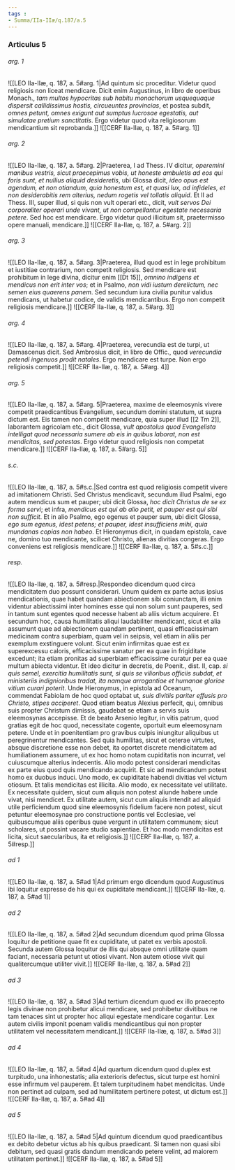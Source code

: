 ```yaml
---
tags : 
- Summa/IIa-IIæ/q.187/a.5
---
```


### Articulus 5

###### arg. 1
![[LEO IIa-IIæ, q. 187, a. 5#arg. 1|Ad quintum sic proceditur. Videtur quod religiosis non liceat mendicare. Dicit enim Augustinus, in libro de operibus Monach., *tam multos hypocritas sub habitu monachorum usquequaque dispersit callidissimus hostis, circueuntes provincias*, et postea subdit, *omnes petunt, omnes exigunt aut sumptus lucrosae egestatis, aut simulatae pretium sanctitatis*. Ergo videtur quod vita religiosorum mendicantium sit reprobanda.]]
![[CERF IIa-IIæ, q. 187, a. 5#arg. 1]]

###### arg. 2
![[LEO IIa-IIæ, q. 187, a. 5#arg. 2|Praeterea, I ad Thess. IV dicitur, *operemini manibus vestris, sicut praecepimus vobis, ut honeste ambuletis ad eos qui foris sunt, et nullius aliquid desideretis*, ubi Glossa dicit, *ideo opus est agendum, et non otiandum, quia honestum est, et quasi lux, ad infideles, et non desiderabitis rem alterius, nedum rogetis vel tollatis aliquid*. Et II ad Thess. III, super illud, si quis non vult operari etc., dicit, *vult servos Dei corporaliter operari unde vivant, ut non compellantur egestate necessaria petere*. Sed hoc est mendicare. Ergo videtur quod illicitum sit, praetermisso opere manuali, mendicare.]]
![[CERF IIa-IIæ, q. 187, a. 5#arg. 2]]

###### arg. 3
![[LEO IIa-IIæ, q. 187, a. 5#arg. 3|Praeterea, illud quod est in lege prohibitum et iustitiae contrarium, non competit religiosis. Sed mendicare est prohibitum in lege divina, dicitur enim [[Dt 15]], *omnino indigens et mendicus non erit inter vos*; et in Psalmo, *non vidi iustum derelictum, nec semen eius quaerens panem*. Sed secundum iura civilia punitur validus mendicans, ut habetur codice, de validis mendicantibus. Ergo non competit religiosis mendicare.]]
![[CERF IIa-IIæ, q. 187, a. 5#arg. 3]]

###### arg. 4
![[LEO IIa-IIæ, q. 187, a. 5#arg. 4|Praeterea, verecundia est de turpi, ut Damascenus dicit. Sed Ambrosius dicit, in libro de Offic., quod *verecundia petendi ingenuos prodit natales*. Ergo mendicare est turpe. Non ergo religiosis competit.]]
![[CERF IIa-IIæ, q. 187, a. 5#arg. 4]]

###### arg. 5
![[LEO IIa-IIæ, q. 187, a. 5#arg. 5|Praeterea, maxime de eleemosynis vivere competit praedicantibus Evangelium, secundum domini statutum, ut supra dictum est. Eis tamen non competit mendicare, quia super illud [[2 Tm 2]], laborantem agricolam etc., dicit Glossa, *vult apostolus quod Evangelista intelligat quod necessaria sumere ab eis in quibus laborat, non est mendicitas, sed potestas*. Ergo videtur quod religiosis non competat mendicare.]]
![[CERF IIa-IIæ, q. 187, a. 5#arg. 5]]

###### s.c.
![[LEO IIa-IIæ, q. 187, a. 5#s.c.|Sed contra est quod religiosis competit vivere ad imitationem Christi. Sed Christus mendicavit, secundum illud Psalmi, ego autem mendicus sum et pauper; ubi dicit Glossa, *hoc dicit Christus de se ex forma servi*; et infra, *mendicus est qui ab alio petit, et pauper est qui sibi non sufficit*. Et in alio Psalmo, ego egenus et pauper sum, ubi dicit Glossa, *ego sum egenus, idest petens; et pauper, idest insufficiens mihi, quia mundanas copias non habeo*. Et Hieronymus dicit, in quadam epistola, cave ne, domino tuo mendicante, scilicet Christo, alienas divitias congeras. Ergo conveniens est religiosis mendicare.]]
![[CERF IIa-IIæ, q. 187, a. 5#s.c.]]

###### resp.
![[LEO IIa-IIæ, q. 187, a. 5#resp.|Respondeo dicendum quod circa mendicitatem duo possunt considerari. Unum quidem ex parte actus ipsius mendicationis, quae habet quandam abiectionem sibi coniunctam, illi enim videntur abiectissimi inter homines esse qui non solum sunt pauperes, sed in tantum sunt egentes quod necesse habent ab aliis victum acquirere. Et secundum hoc, causa humilitatis aliqui laudabiliter mendicant, sicut et alia assumunt quae ad abiectionem quandam pertinent, quasi efficacissimam medicinam contra superbiam, quam vel in seipsis, vel etiam in aliis per exemplum exstinguere volunt. Sicut enim infirmitas quae est ex superexcessu caloris, efficacissime sanatur per ea quae in frigiditate excedunt; ita etiam pronitas ad superbiam efficacissime curatur per ea quae multum abiecta videntur. Et ideo dicitur in decretis, de Poenit., dist. II, cap. *si quis semel, exercitia humilitatis sunt, si quis se vilioribus officiis subdat, et ministeriis indignioribus tradat, ita namque arrogantiae et humanae gloriae vitium curari poterit*. Unde Hieronymus, in epistola ad Oceanum, commendat Fabiolam de hoc quod optabat ut, *suis divitiis pariter effusis pro Christo, stipes acciperet*. Quod etiam beatus Alexius perfecit, qui, omnibus suis propter Christum dimissis, gaudebat se etiam a servis suis eleemosynas accepisse. Et de beato Arsenio legitur, in vitis patrum, quod gratias egit de hoc quod, necessitate cogente, oportuit eum eleemosynam petere. Unde et in poenitentiam pro gravibus culpis iniungitur aliquibus ut peregrinentur mendicantes. Sed quia humilitas, sicut et ceterae virtutes, absque discretione esse non debet, ita oportet discrete mendicitatem ad humiliationem assumere, ut ex hoc homo notam cupiditatis non incurrat, vel cuiuscumque alterius indecentis. Alio modo potest considerari mendicitas ex parte eius quod quis mendicando acquirit. Et sic ad mendicandum potest homo ex duobus induci. Uno modo, ex cupiditate habendi divitias vel victum otiosum. Et talis mendicitas est illicita. Alio modo, ex necessitate vel utilitate. Ex necessitate quidem, sicut cum aliquis non potest aliunde habere unde vivat, nisi mendicet. Ex utilitate autem, sicut cum aliquis intendit ad aliquid utile perficiendum quod sine eleemosynis fidelium facere non potest, sicut petuntur eleemosynae pro constructione pontis vel Ecclesiae, vel quibuscumque aliis operibus quae vergunt in utilitatem communem; sicut scholares, ut possint vacare studio sapientiae. Et hoc modo mendicitas est licita, sicut saecularibus, ita et religiosis.]]
![[CERF IIa-IIæ, q. 187, a. 5#resp.]]

###### ad 1
![[LEO IIa-IIæ, q. 187, a. 5#ad 1|Ad primum ergo dicendum quod Augustinus ibi loquitur expresse de his qui ex cupiditate mendicant.]]
![[CERF IIa-IIæ, q. 187, a. 5#ad 1]]

###### ad 2
![[LEO IIa-IIæ, q. 187, a. 5#ad 2|Ad secundum dicendum quod prima Glossa loquitur de petitione quae fit ex cupiditate, ut patet ex verbis apostoli. Secunda autem Glossa loquitur de illis qui absque omni utilitate quam faciant, necessaria petunt ut otiosi vivant. Non autem otiose vivit qui qualitercumque utiliter vivit.]]
![[CERF IIa-IIæ, q. 187, a. 5#ad 2]]

###### ad 3
![[LEO IIa-IIæ, q. 187, a. 5#ad 3|Ad tertium dicendum quod ex illo praecepto legis divinae non prohibetur alicui mendicare, sed prohibetur divitibus ne tam tenaces sint ut propter hoc aliqui egestate mendicare cogantur. Lex autem civilis imponit poenam validis mendicantibus qui non propter utilitatem vel necessitatem mendicant.]]
![[CERF IIa-IIæ, q. 187, a. 5#ad 3]]

###### ad 4
![[LEO IIa-IIæ, q. 187, a. 5#ad 4|Ad quartum dicendum quod duplex est turpitudo, una inhonestatis; alia exterioris defectus, sicut turpe est homini esse infirmum vel pauperem. Et talem turpitudinem habet mendicitas. Unde non pertinet ad culpam, sed ad humilitatem pertinere potest, ut dictum est.]]
![[CERF IIa-IIæ, q. 187, a. 5#ad 4]]

###### ad 5
![[LEO IIa-IIæ, q. 187, a. 5#ad 5|Ad quintum dicendum quod praedicantibus ex debito debetur victus ab his quibus praedicant. Si tamen non quasi sibi debitum, sed quasi gratis dandum mendicando petere velint, ad maiorem utilitatem pertinet.]]
![[CERF IIa-IIæ, q. 187, a. 5#ad 5]]

